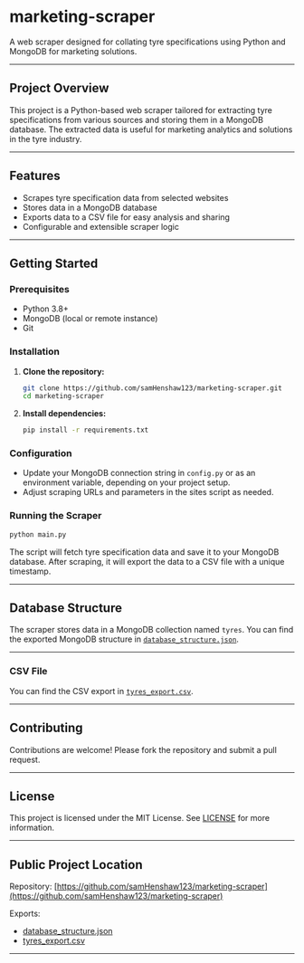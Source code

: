 # marketing-scraper

A web scraper designed for collating tyre specifications using Python and MongoDB for marketing solutions.

---

## Project Overview

This project is a Python-based web scraper tailored for extracting tyre specifications from various sources and storing them in a MongoDB database. The extracted data is useful for marketing analytics and solutions in the tyre industry.

---

## Features

- Scrapes tyre specification data from selected websites
- Stores data in a MongoDB database
- Exports data to a CSV file for easy analysis and sharing
- Configurable and extensible scraper logic

---

## Getting Started

### Prerequisites

- Python 3.8+
- MongoDB (local or remote instance)
- Git

### Installation

1. **Clone the repository:**
   ```sh
   git clone https://github.com/samHenshaw123/marketing-scraper.git
   cd marketing-scraper
   ```

2. **Install dependencies:**
   ```sh
   pip install -r requirements.txt
   ```

### Configuration

- Update your MongoDB connection string in `config.py` or as an environment variable, depending on your project setup.
- Adjust scraping URLs and parameters in the sites script as needed.

### Running the Scraper

```sh
python main.py
```

The script will fetch tyre specification data and save it to your MongoDB database. After scraping, it will export the data to a CSV file with a unique timestamp.

---

## Database Structure

The scraper stores data in a MongoDB collection named `tyres`. You can find the exported MongoDB structure in [`database_structure.json`](database_structure.json).

---

### CSV File

You can find the CSV export in [`tyres_export.csv`](tyres_export.csv).

---

## Contributing

Contributions are welcome! Please fork the repository and submit a pull request.

---

## License

This project is licensed under the MIT License. See [LICENSE](LICENSE) for more information.

---

## Public Project Location

Repository: [https://github.com/samHenshaw123/marketing-scraper](https://github.com/samHenshaw123/marketing-scraper)

Exports:
- [database_structure.json](database_structure.json)
- [tyres_export.csv](tyres_export.csv)

---
